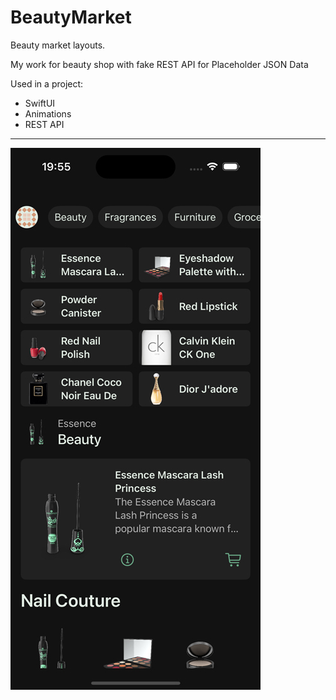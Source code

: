 # BeautyMarket
 Beauty market layouts. 

My work for beauty shop with fake REST API for Placeholder JSON Data

 Used in a project:
 
* SwiftUI
* Animations
* REST API

---
![Image alt](https://github.com/AlexKolch/BeautyMarket_onboarding/blob/main/Screens/Simulator-Screenshot---iPhone-16-1.jpg)
